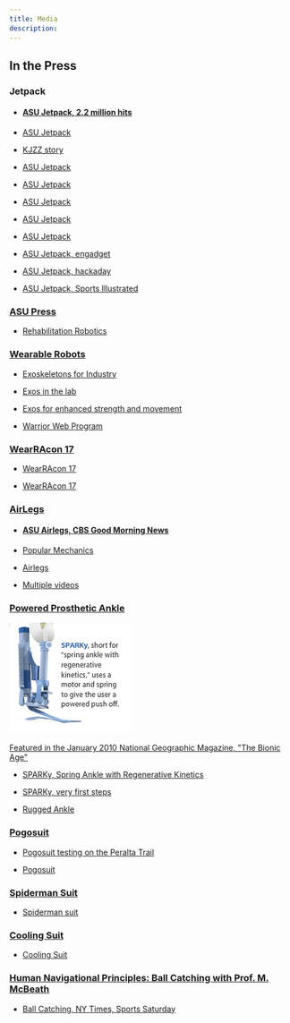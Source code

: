 ```yaml
---
title: Media
description: 
---
```


## In the Press

### Jetpack

* #### <a href="https://vimeo.com/98084869" title="ASU Jetpack"> ASU Jetpack, 2.2 million hits

* <a href="https://vimeo.com/154121885" title="ASU Jetpack2"> ASU Jetpack

* <a href="http://kjzz.org/content/71534/asu-researchers-develop-jetpack-technology-help-ground-troop-mobility" > KJZZ story

* <a href="https://www.redorbit.com/news/technology/1113233473/jetpack-and-exoskeleton-receive-darpa-funding-091414/" > ASU Jetpack

* <a href="https://www.richarddawkins.net/2014/09/jetpack-keeps-you-grounded-but-faster/" > ASU Jetpack

* <a href="http://www.statepress.com/article/2014/09/asu-student-develops-4mm-jetpack-that-blows-people-away" > ASU Jetpack

* <a href="https://www.pcmag.com/article2/0,2817,2468458,00.asp" > ASU Jetpack

* <a href="https://www.runnersworld.com/newswire/jetpack-said-to-improve-running-speed" > ASU Jetpack

* <a href="https://www.engadget.com/2014/09/13/darpa-jetpack-soldiers-runner/" > ASU Jetpack, engadget

* <a href="https://hackaday.com/2014/09/06/finally-a-working-jet-pack/" > ASU Jetpack, hackaday

* <a href="https://www.si.com/edge/video/2014/11/20/edge-asu-scientist-builds-real-life-jetpack-for-runners" > ASU Jetpack, Sports Illustrated

### ASU Press

* <a href="https://asunow.asu.edu/20170207-solutions-rehab-robotics-field-promises-return-control-mobility-aging-population" > Rehabilitation Robotics
  
### Wearable Robots

* <a href="https://www.abc15.com/news/region-southeast-valley/tempe/arizona-state-university-professor-proving-robots-arent-a-threat-to-humans-in-the-workplace" > Exoskeletons for Industry
  
* <a href="http://www.statepress.com/article/2015/10/asu-iron-man-lab-creates-change" > Exos in the lab
  
* <a href="http://www.nationaldefensemagazine.org/articles/2016/8/1/2016august-how-technology-could-create-super-soldiers" > Exos for enhanced strength and movement
  
* <a href="http://www.businessinsider.com/pentagon-iron-man-exosuit-making-strides-2016-9" > Warrior Web Program
  
### WearRAcon 17

* <a href="https://asunow.asu.edu/20170414-asu-engineering-professor-tom-sugar-explores-next-step-wearable-robotics-wearracon17" > WearRAcon 17
  
* <a href="http://www.fox10phoenix.com/news/arizona-news/worldwide-companies-show-off-new-inventions-in-phoenix" > WearRAcon 17
  
### AirLegs

* #### <a href="https://www.cbsnews.com/news/militarys-darpa-lab-creates-wearable-robot-to-help-soldiers-run-faster/" title="ASU AirLegs"> ASU Airlegs, CBS Good Morning News

* <a href="https://www.popularmechanics.com/military/research/a11673/the-iron-man-suit-in-real-life-is-coming-darpa-17493769/" > Popular Mechanics
  
* <a href="https://www.youtube.com/watch?v=qsQK979_XBs" > Airlegs
  
* <a href="https://hackaday.com/2014/09/07/airlegs-augment-your-cardio-by-10/" > Multiple videos

### Powered Prosthetic Ankle

![sparky](assets/images/sparky.jpg)

Featured in the January 2010 National Geographic Magazine, "The Bionic Age"

* <a href="https://www.youtube.com/watch?v=vLQrAnU0KB8" > SPARKy, Spring Ankle with Regenerative Kinetics

* <a href="https://www.youtube.com/watch?v=bSUYTEJDiNE" > SPARKy, very first steps

* <a href="https://www.youtube.com/watch?v=hNEnCfkxGzU" > Rugged Ankle

### Pogosuit

* <a href="https://asunow.asu.edu/20170414-solutions-pogo-pack-asu-innovator-creates-wearable-trail-tech-%E2%80%94-and-we-put-it-test" > Pogosuit testing on the Peralta Trail

* <a href="https://www.youtube.com/watch?v=JtBzph2ptMg&feature=youtu.be" > Pogosuit
  
### Spiderman Suit

* <a href="https://vimeo.com/55449506" > Spiderman suit
  
### Cooling Suit

* <a href="https://vimeo.com/124718983" > Cooling Suit
  
### Human Navigational Principles: Ball Catching with Prof. M. McBeath

* <a href="https://www.nytimes.com/2006/06/10/sports/baseball/10robot.html" > Ball Catching, NY Times, Sports Saturday
  
